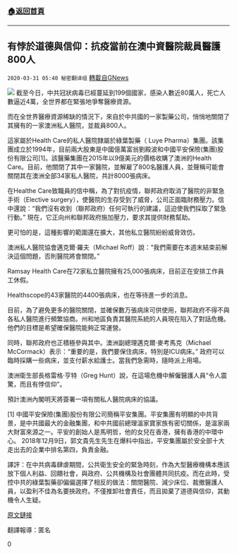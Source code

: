 ###  [:house:返回首頁](https://github.com/ourhimalayas/txt)
---

## 有悖於道德與信仰：抗疫當前在澳中資醫院裁員醫護800人
`2020-03-31 05:40 秘密翻译组` [轉載自GNews](https://gnews.org/zh-hant/158052/)

![](https://s3-ap-northeast-1.amazonaws.com/news.guo.offload.media/wp-content/uploads/2020/03/31051948/Picture-1-143.png)
截至今日，中共冠狀病毒已經蔓延到199個國家，感染人數近80萬人，死亡人數逼近4萬，全世界都在緊張地爭奪醫療資源。

而在全世界醫療資源稀缺的情況下，來自於中共國的一家製藥公司，悄悄地關閉了其擁有的一家澳洲私人醫院，並裁員800人。

這家屬於Health Care的私人醫院隸屬於綠葉製藥（ Luye Pharma）集團。該集團成立於1994年，目前兩大股東是中國億萬富翁劉殿波和中國平安保險(集團)股份有限公司[1]。該醫藥集團在2015年以9億美元的價格收購了澳洲的Health Care。目前，他關閉了其中一家醫院，並解雇了800名醫護人員，並聲稱可能會關閉其在澳洲全部34家私人醫院，共計8000張病床。

在Healthe Care致職員的信中稱，為了對抗疫情，聯邦政府取消了醫院的非緊急手術（Elective surgery），使醫院的生存受到了威脅，公司正面臨財務壓力。信中還說：“我們沒有收到（聯邦政府）任何可執行的建議，這迫使我們採取了緊急行動。” 現在，它正向州和聯邦政府施加壓力，要求其提供財務幫助。

更可怕的是，這種影響的範圍還在擴大，其他私立醫院紛紛威脅效仿。

澳洲私人醫院協會邁克爾·羅夫（Michael Roff）說：“我們需要在本週末結束前解決這個問題，否則醫院將會關閉。”

Ramsay Health Care在72家私立醫院擁有25,000張病床，目前正在安排工作員工休假。

Healthscope的43家醫院的4400張病床，也在等待進一步的消息。

目前，為了避免更多的醫院關閉，並確保數万張病床可供使用，聯邦政府不得不與各私人醫院進行頻繁協商。州和地區負責其醫院系統的人員現在陷入了對話危機。他們的目標是希望確保醫院能夠正常運營。

同時，聯邦政府也正積極參與其中。澳洲副總理邁克爾·麥考馬克（Michael McCormack）表示：“重要的是，我們要保住病床，特別是ICU病床。” 政府可以臨時採購一些病床，並支付薪水給護士。當我們急需時，隨時派上用場。

澳洲衛生部長格雷格·亨特（Greg Hunt）說，在這場危機中解僱醫護人員“令人震驚，而且有悖信仰”。

預計澳洲內閣明天將簽署一項有關私人醫院病床的協議。

[1] 中國平安保險(集團)股份有限公司簡稱平安集團。平安集團有明顯的中共背景，是中共國最大的金融集團，和中共國前總理溫家寶家族有密切關係，是溫家兩大財富來源之一。平安的創始人是馬明哲，他的女兒在香港，擁有香港的中環中心。 2018年12月9日，郭文貴先生先生在爆料中指出，平安集團屬於安全部十大走出去的企業中排名第四，負責金融。

譯評：在中共病毒肆虐期間，公共衛生安全的緊急時刻，作為大型醫療機構本應該放下個人利益、回饋社會，與政府、公共機構及社會團體共同抗疫。而在此時，受控中共的綠葉製藥卻偏偏選擇了相反的做法：關閉醫院、減少床位、裁撤醫護人員，以盈利不佳為名要挾政府。不僅推卸社會責任，而且拋棄了道德與信仰，其動機令人生疑。

[原文鏈接](https://www.9news.com.au/national/coronavirus-healthe-care-private-hospital-company-stands-down-800-staff/69040a83-b020-4b47-a543-24e2348788d4)

翻譯報導：匿名

0
